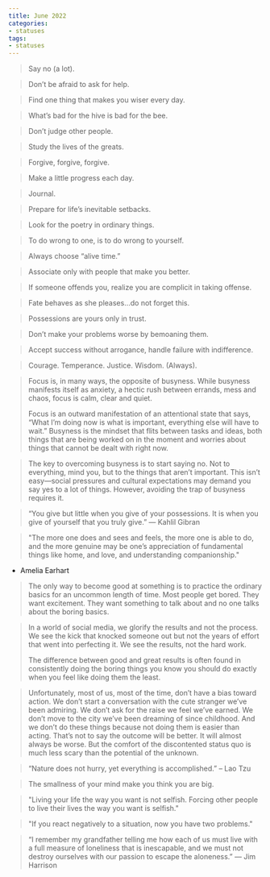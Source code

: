 ```yaml
---
title: June 2022
categories:
- statuses
tags:
- statuses
---
```


> Say no (a lot).

> Don’t be afraid to ask for help.

> Find one thing that makes you wiser every day.

> What’s bad for the hive is bad for the bee.

> Don’t judge other people.

> Study the lives of the greats.

> Forgive, forgive, forgive.

> Make a little progress each day.

> Journal.

> Prepare for life’s inevitable setbacks.

> Look for the poetry in ordinary things.

> To do wrong to one, is to do wrong to yourself.

> Always choose “alive time.”

> Associate only with people that make you better.

> If someone offends you, realize you are complicit in taking offense.

> Fate behaves as she pleases…do not forget this.

> Possessions are yours only in trust.

> Don’t make your problems worse by bemoaning them.

> Accept success without arrogance, handle failure with indifference.

<!-- 17th June -->
> Courage. Temperance. Justice. Wisdom. (Always).

> Focus is, in many ways, the opposite of busyness. While busyness manifests itself as anxiety, a hectic rush between errands, mess and chaos, focus is calm, clear and quiet.
>
> Focus is an outward manifestation of an attentional state that says, “What I’m doing now is what is important, everything else will have to wait.” Busyness is the mindset that flits between tasks and ideas, both things that are being worked on in the moment and worries about things that cannot be dealt with right now.


> The key to overcoming busyness is to start saying no. Not to everything, mind you, but to the things that aren’t important. This isn’t easy—social pressures and cultural expectations may demand you say yes to a lot of things. However, avoiding the trap of busyness requires it.


> “You give but little when you give of your possessions. It is when you give of yourself that you truly give.”
>​— Kahlil Gibran


> "The more one does and sees and feels, the more one is able to do, and the more genuine may be one’s appreciation of fundamental things like home, and love, and understanding companionship."
- Amelia Earhart


> The only way to become good at something is to practice the ordinary basics for an uncommon length of time. Most people get bored. They want excitement. They want something to talk about and no one talks about the boring basics. 


> In a world of social media, we glorify the results and not the process. We see the kick that knocked someone out but not the years of effort that went into perfecting it. We see the results, not the hard work.
>
> The difference between good and great results is often found in consistently doing the boring things you know you should do exactly when you feel like doing them the least.


>Unfortunately, most of us, most of the time, don’t have a bias toward action. We don’t start a conversation with the cute stranger we’ve been admiring. We don’t ask for the raise we feel we’ve earned. We don’t move to the city we’ve been dreaming of since childhood. And we don’t do these things because not doing them is easier than acting. That’s not to say the outcome will be better. It will almost always be worse. But the comfort of the discontented status quo is much less scary than the potential of the unknown.


> “Nature does not hurry, yet everything is accomplished.” – Lao Tzu

> The smallness of your mind make you think you are big. 

> "Living your life the way you want is not selfish. Forcing other people to live their lives the way you want is selfish."


> "If you react negatively to a situation, now you have two problems."


> “I remember my grandfather telling me how each of us must live with a full measure of loneliness that is inescapable, and we must not destroy ourselves with our passion to escape the aloneness.”
​— Jim Harrison

